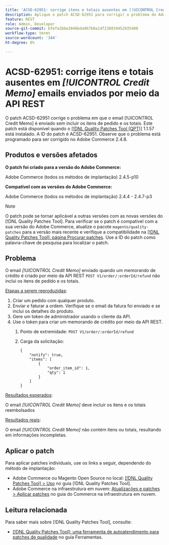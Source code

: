 ```yaml
---
title: 'ACSD-62951: corrige itens e totais ausentes em [!UICONTROL Credit Memo] emails enviados por meio da API REST'
description: Aplique o patch ACSD-62951 para corrigir o problema do Adobe Commerce para o qual o email [!UICONTROL Credit Memo] é enviado sem incluir os itens do pedido e os totais.
feature: REST
role: Admin, Developer
source-git-commit: bfefe2bbe2046bda967b0a14f238919452935400
workflow-type: tm+mt
source-wordcount: '344'
ht-degree: 0%

---
```


# ACSD-62951: corrige itens e totais ausentes em *[!UICONTROL Credit Memo]* emails enviados por meio da API REST

O patch ACSD-62951 corrige o problema em que o email [!UICONTROL Credit Memo] é enviado sem incluir os itens de pedido e os totais. Este patch está disponível quando o [[!DNL Quality Patches Tool (QPT)]](/help/tools/quality-patches-tool/quality-patches-tool-to-self-serve-quality-patches.md) 1.1.57 está instalado. A ID do patch é ACSD-62951. Observe que o problema está programado para ser corrigido no Adobe Commerce 2.4.8.

## Produtos e versões afetados

**O patch foi criado para a versão do Adobe Commerce:**

Adobe Commerce (todos os métodos de implantação) 2.4.5-p10

**Compatível com as versões do Adobe Commerce:**

Adobe Commerce (todos os métodos de implantação) 2.4.4 - 2.4.7-p3

>[!NOTE]
>
>O patch pode se tornar aplicável a outras versões com as novas versões do [!DNL Quality Patches Tool]. Para verificar se o patch é compatível com a sua versão do Adobe Commerce, atualize o pacote `magento/quality-patches` para a versão mais recente e verifique a compatibilidade na [[!DNL Quality Patches Tool]: página Procurar patches](https://experienceleague.adobe.com/tools/commerce-quality-patches/index.html). Use a ID do patch como palavra-chave de pesquisa para localizar o patch.

## Problema

O email *[!UICONTROL Credit Memo]* enviado quando um memorando de crédito é criado por meio da API REST `POST V1/order/:orderId/refund` não inclui os itens de pedido e os totais.

<u>Etapas a serem reproduzidas</u>:

1. Criar um pedido com qualquer produto.
1. Enviar e faturar a ordem. Verifique se o email da fatura foi enviado e se inclui os detalhes do produto.
1. Gere um token de administrador usando o cliente da API.
1. Use o token para criar um memorando de crédito por meio da API REST.
   1. Ponto de extremidade: `POST V1/order/:orderId/refund`
   1. Carga da solicitação:

      ```
      {  
          "notify": true,  
          "items": [  
              {  
                  "order_item_id": 1,  
                  "qty": 1  
              }  
          ]  
      }  
      ```

<u>Resultados esperados</u>:

O email *[!UICONTROL Credit Memo]* deve incluir os itens e os totais reembolsados

<u>Resultados reais</u>:

O email *[!UICONTROL Credit Memo]* não contém itens ou totais, resultando em informações incompletas.

## Aplicar o patch

Para aplicar patches individuais, use os links a seguir, dependendo do método de implantação:

* Adobe Commerce ou Magento Open Source no local: [[!DNL Quality Patches Tool] > Uso](/help/tools/quality-patches-tool/usage.md) no guia [!DNL Quality Patches Tool].
* Adobe Commerce na infraestrutura em nuvem: [Atualizações e patches > Aplicar patches](https://experienceleague.adobe.com/docs/commerce-cloud-service/user-guide/develop/upgrade/apply-patches.html) no guia do Commerce na infraestrutura em nuvem.


## Leitura relacionada

Para saber mais sobre [!DNL Quality Patches Tool], consulte:

* [[!DNL Quality Patches Tool]: uma ferramenta de autoatendimento para patches de qualidade](/help/tools/quality-patches-tool/quality-patches-tool-to-self-serve-quality-patches.md) no guia Ferramentas.
